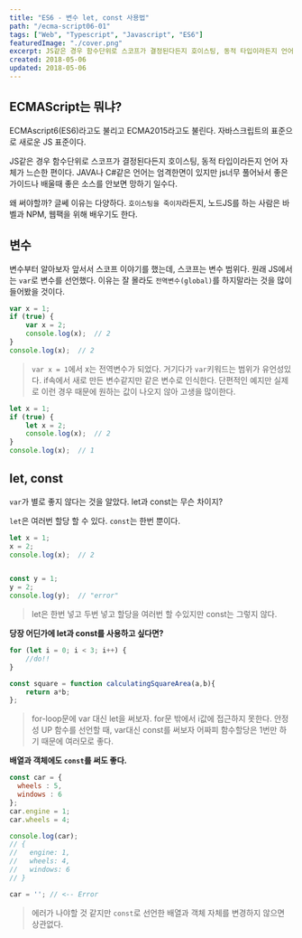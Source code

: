 ```yaml
---
title: "ES6 - 변수 let, const 사용법"
path: "/ecma-script06-01"
tags: ["Web", "Typescript", "Javascript", "ES6"]
featuredImage: "./cover.png"
excerpt: JS같은 경우 함수단위로 스코프가 결정된다든지 호이스팅, 동적 타입이라든지 언어 자체가 느슨한 편이다. JAVA나 C#같은 언어는 엄격한면이 있지만 js너무 풀어놔서 좋은 가이드나 배울때 좋은 소스를 안보면 망하기 일수다. 
created: 2018-05-06
updated: 2018-05-06
---
```


## ECMAScript는 뭐냐?
ECMAscript6(ES6)라고도 불리고 ECMA2015라고도 불린다. 자바스크립트의 표준으로 새로운 JS 표준이다. 

JS같은 경우 함수단위로 스코프가 결정된다든지 호이스팅, 동적 타입이라든지 언어 자체가 느슨한 편이다. JAVA나 C#같은 언어는 엄격한면이 있지만 js너무 풀어놔서 좋은 가이드나 배울때 좋은 소스를 안보면 망하기 일수다. 

왜 써야할까? 글쎄 이유는 다양하다. `호이스팅을 죽이자`라든지, 노드JS를 하는 사람은 바벨과 NPM, 웹팩을 위해 배우기도 한다.

## 변수
변수부터 알아보자 앞서서 스코프 이야기를 했는데, 스코프는 변수 범위다. 원래 JS에서는 `var`로 변수를 선언했다. 이유는 잘 몰라도 `전역변수(global)`를 하지말라는 것을 많이 들어봤을 것이다.

~~~javascript
var x = 1;
if (true) {
    var x = 2;
    console.log(x);  // 2
}
console.log(x);  // 2
~~~
>`var x = 1`에서 x는 전역변수가 되었다. 거기다가 `var`키워드는 범위가 유언성있다. if속에서 새로 만든 변수같지만 같은 변수로 인식한다.
>단편적인 예지만 실제로 이런 경우 때문에 원하는 값이 나오지 않아 고생을 많이한다.

~~~javascript
let x = 1;
if (true) {
    let x = 2;
    console.log(x);  // 2
}
console.log(x);  // 1
~~~

## let, const
`var`가 별로 좋지 않다는 것을 알았다. let과 const는 무슨 차이지?

`let`은 여러번 할당 할 수 있다. `const`는 한번 뿐이다.
~~~javascript
let x = 1;
x = 2;
console.log(x);  // 2


const y = 1;
y = 2;
console.log(y);  // "error"
~~~
>let은 한번 넣고 두번 넣고 할당을 여러번 할 수있지만 const는 그렇지 않다.

**당장 어딘가에 let과 const를 사용하고 싶다면?**

~~~javascript
for (let i = 0; i < 3; i++) {
    //do!!
}

const square = function calculatingSquareArea(a,b){
    return a*b;
};
~~~

>for-loop문에 var 대신 let을 써보자. for문 밖에서 i값에 접근하지 못한다. 안정성 UP
>함수를 선언할 때, var대신 const를 써보자 어짜피 함수할당은 1번만 하기 때문에 여러모로 좋다.

**배열과 객체에도 `const`를 써도 좋다.**

~~~javascript
const car = {
  wheels : 5,
  windows : 6
};
car.engine = 1;
car.wheels = 4;

console.log(car);
// {
//   engine: 1,
//   wheels: 4,
//   windows: 6
// }

car = ''; // <-- Error
~~~
>에러가 나야할 것 같지만 `const`로 선언한 배열과 객체 자체를 변경하지 않으면 상관없다.
